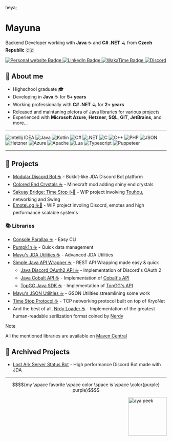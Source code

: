 heya;
# Mayuna
Backend Developer working with **Java** ☕ and **C# .NET** 🪒 from **Czech Republic** 🇨🇿

<a href="https://mayuna.dev">
    <img src="https://img.shields.io/badge/website-000000?style=for-the-badge&logo=About.me&logoColor=white" alt="Personal website Badge"/>
</a>

<a href="https://www.linkedin.com/in/marek-mayuna-lof/">
    <img src="https://img.shields.io/badge/LinkedIn-0077B5?style=for-the-badge&logo=linkedin&logoColor=white" alt="LinkedIn Badge"/>
</a>

<a href="https://wakatime.com/@mayuna">
    <img src="https://img.shields.io/badge/WakaTime-000000?style=for-the-badge&logo=WakaTime&logoColor=white" alt="WakaTime Badge"/>
</a>

<a href="https://raw.githubusercontent.com/lilmayu/lilmayu/main/discord.md">
    <img src="https://img.shields.io/badge/Discord-5865F2?style=for-the-badge&logo=discord&logoColor=white" alt="Discord"/>
</a>

## 💬 About me
- Highschool graduate 🎓
- Developing in **Java** ☕ for **5+ years**
- Working professionally with **C# .NET** 🪒 for **2+ years**
- Released and maintaning pletora of Java libraries for various projects
- Experienced with **Microsoft Azure**, **Hetzner**, **SQL**, **GIT**, **JetBrains**, and more...

----

![Intellij IDEA](https://img.shields.io/badge/IntelliJ_IDEA-000000.svg?style=for-the-badge&logo=intellij-idea&logoColor=white)
![Java](https://img.shields.io/badge/Java-ED8B00?style=for-the-badge&logo=openjdk&logoColor=white)
![Kotlin](https://img.shields.io/badge/Kotlin-B125EA?style=for-the-badge&logo=kotlin&logoColor=white)
![C#](https://img.shields.io/badge/C%23-239120?style=for-the-badge&logo=csharp&logoColor=white)
![.NET](https://img.shields.io/badge/.NET-512BD4?style=for-the-badge&logo=dotnet&logoColor=white)
![C](https://img.shields.io/badge/C-00599C?style=for-the-badge&logo=c&logoColor=white)
![C++](https://img.shields.io/badge/C%2B%2B-00599C?style=for-the-badge&logo=c%2B%2B&logoColor=white)
![PHP](https://img.shields.io/badge/PHP-777BB4?style=for-the-badge&logo=php&logoColor=white)
![JSON](https://img.shields.io/badge/json-5E5C5C?style=for-the-badge&logo=json&logoColor=white)
![Hetzner](https://img.shields.io/badge/Hetzner-D50C2D?style=for-the-badge&logo=hetzner&logoColor=white)
![Azure](https://img.shields.io/badge/microsoft%20azure-0089D6?style=for-the-badge&logo=microsoft-azure&logoColor=white)
![Apache](https://img.shields.io/badge/Apache-D22128?style=for-the-badge&logo=Apache&logoColor=white)
![Lua](https://img.shields.io/badge/Lua-2C2D72?style=for-the-badge&logo=lua&logoColor=white)
![Typescript](https://img.shields.io/badge/TypeScript-007ACC?style=for-the-badge&logo=typescript&logoColor=white)
![Puppeteer](https://img.shields.io/badge/Puppeteer-40B5A4?style=for-the-badge&logo=Puppeteer&logoColor=white)

----

## 🚧 Projects
- [Modular Discord Bot ☕](https://github.com/lilmayu/ModularDiscordBot) - Bukkit-like JDA Discord Bot platform
- [Colored End Crystals ☕](https://github.com/lilmayu/ColoredEndCrystals) - Minecraft mod adding shiny end crystals
- [Sakuay Bridge: Time Stop ☕🚧](https://github.com/lilmayu/sakuya-bridge-time-stop) - WIP project involving [Touhou](https://cs.wikipedia.org/wiki/Touhou_Project), networking and Swing
- [EmoteLog ☕🚧](https://github.com/mrwake-dev/emotelog) - WIP project involing Disocrd, emotes and high performance scalable systems

### 📚 Libraries
- [Console Parallax ☕](https://github.com/lilmayu/console-parallax) - Easy CLI
- [Pumpk1n ☕](https://github.com/lilmayu/Pumpk1n) - Quick data management
- [Mayu's JDA Utilities ☕](https://github.com/lilmayu/MayusJDAUtilities) - Advanced JDA Utilities
- [Simple Java API Wrapper ☕](https://github.com/lilmayu/SimpleJavaAPIWrapper) - REST API Wrapping made easy & quick
  - [Java Discord OAuth2 API ☕](https://github.com/lilmayu/java-discord-oauth2-api) - Implementation of Discord's OAuth 2
  - [Java Cobalt API ☕](https://github.com/lilmayu/java-cobalt-api) - Implementation of [Cobalt's API](https://github.com/imputnet/cobalt)
  - [TopGG Java SDK ☕](https://github.com/lilmayu/top-gg-java-sdk) - Implementation of [TopGG's API](https://top.gg)
- [Mayu's JSON Utilities ☕](https://github.com/lilmayu/MayusJsonUtilities) - GSON Utilities streamlining some work
- [Time Stop Protocol ☕](https://github.com/lilmayu/time-stop-protocol) - TCP networking protocol built on top of KryoNet
- And the best of all, [Nrdy Loader ☕](https://github.com/lilmayu/nrdy-loader) - Implementation of the greatest human-readable serilization format coined by [Nerdy](https://github.com/tomasfiala555)

> [!NOTE]  
> All the mentioned libraries are available on [Maven Central](https://mvnrepository.com/artifact/dev.mayuna)

## 🚧 Archived Projects
- [Lost Ark Server Status Bot](https://github.com/lilmayu/lost-ark-server-status-bot) - High performance Discord Bot made with JDA

----
```math
$${my \space favorite \space color \space is \space \color{purple} purple}$$
```
<img align="right" style="width: 3vh;" src="https://i.imgur.com/SxZTn7j.png" alt="aya peek"/>
